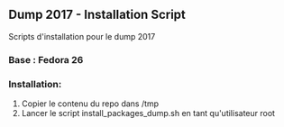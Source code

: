 ## Dump 2017 - Installation Script

Scripts d'installation pour le dump 2017

### Base : Fedora 26

### Installation:

1. Copier le contenu du repo dans /tmp
2. Lancer le script install_packages_dump.sh en tant qu'utilisateur root
